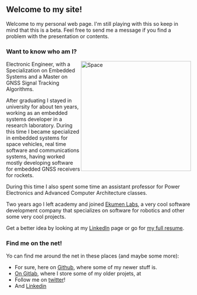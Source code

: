 ## Welcome to my site!

Welcome to my personal web page. I'm still playing with this so keep in mind that this is a beta. Feel free to send me a message if you find a problem with the presentation or contents.


### Want to know who am I?

<img src="https://glpuga.github.io/images/me.jpg" alt="Space" title="Me." width="300"  style="float: right" />

Electronic Engineer, with a Specialization on Embedded Systems and a Master on GNSS Signal Tracking Algorithms.

After graduating I stayed in university for about ten years, working as an embedded systems developer in a research laboratory. During this time I became specialized in embedded systems for space vehicles, real time software and communications systems, having worked mostly developing software for embedded GNSS receivers for rockets.

During this time I also spent some time an assistant professor for Power Electronics and Advanced Computer Architecture classes.

Two years ago I left academy and joined [Ekumen Labs](https://www.ekumenlabs.com/), a very cool software development company that specializes on software for robotics and other some very cool projects.


Get a better idea by looking at my [LinkedIn](https://www.linkedin.com/in/glpuga) page or go for <a href="https://glpuga.github.io/files/resume_english.pdf" target="_blank">my full resume</a>.


### Find me on the net!

Yo can find me around the net in these places (and maybe some more):

* For sure, here on [Github](https://www.github.com/glpuga), where some of my newer stuff is.
* [On Gitlab](https://www.gitlab.com/glpuga), where I store some of my older projets, at 
* Follow me on [twitter](https://www.twitter.com/glpuga)!
* And  [Linkedin](https://www.linkedin.com/in/glpuga)

